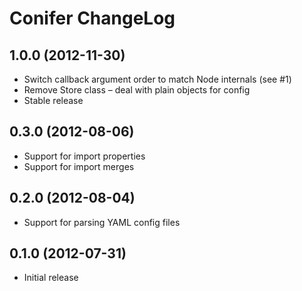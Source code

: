 
Conifer ChangeLog
=================


1.0.0 (2012-11-30)
------------------

* Switch callback argument order to match Node internals (see #1)
* Remove Store class – deal with plain objects for config
* Stable release


0.3.0 (2012-08-06)
------------------

* Support for import properties
* Support for import merges


0.2.0 (2012-08-04)
------------------

* Support for parsing YAML config files


0.1.0 (2012-07-31)
------------------

* Initial release
